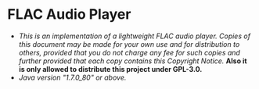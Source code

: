 # FLAC Audio Player
- _This is an implementation of a lightweight FLAC audio player. Copies of this document may be made for your own use and for distribution to others, provided that you do not charge any fee for such copies and further provided that each copy contains this Copyright Notice._ __Also it is only allowed to distribute this project under GPL-3.0.__
- *Java version "1.7.0_80" or above.*
